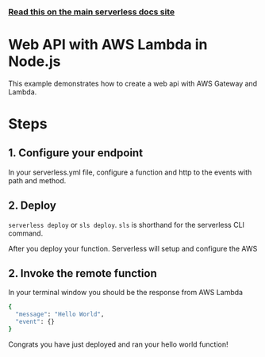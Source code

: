 <!--
title: Web API AWS Lambda Node Example
description: Create a nodeJS Lambda function on amazon web services
layout: Doc
-->

<!-- DOCS-SITE-LINK:START automatically generated  -->
### [Read this on the main serverless docs site](https://www.serverless.com/docs/providers/aws/examples/web-api/node/)
<!-- DOCS-SITE-LINK:END -->

# Web API with AWS Lambda in Node.js

This example demonstrates how to create a web api with AWS Gateway and Lambda.

# Steps

## 1. Configure your endpoint

In your serverless.yml file, configure a function and http to the events with path and method.



## 2. Deploy

`serverless deploy` or `sls deploy`. `sls` is shorthand for the serverless CLI command.

After you deploy your function. Serverless will setup and configure the AWS

## 2. Invoke the remote function


In your terminal window you should be the response from AWS Lambda

```bash
{
  "message": "Hello World",
  "event": {}
}
```

Congrats you have just deployed and ran your hello world function!
